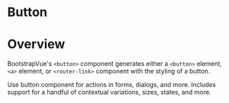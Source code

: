 # Button

# Overview

BootstrapVue's `<button>` component generates either a `<button>` element,
`<a>` element, or `<router-link>` component with the styling of a button.

Use button component for actions in forms, dialogs, and more. Includes support for a handful of contextual variations, sizes, states, and more.
